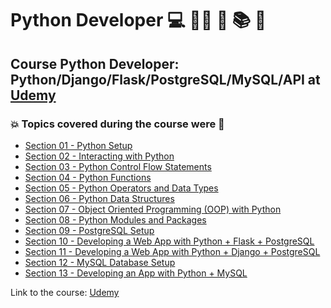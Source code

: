 # Python Developer 💻 🧑‍💻 :snake: :books: :game_die:
## Course Python Developer: Python/Django/Flask/PostgreSQL/MySQL/API at [Udemy](https://www.udemy.com/course/python-developer-pythondjangoflaskpostgresqlmysqlapi/)
### :boom: Topics covered during the course were :rocket:
- [Section 01 - Python Setup](https://github.com/romulovieira777/Python_Developer/tree/main/Section%2001%20-%20Python%20Setup)
- [Section 02 - Interacting with Python](https://github.com/romulovieira777/Python_Developer/tree/main/Section%2002%20-%20Interacting%20with%20Python)
- [Section 03 - Python Control Flow Statements](https://github.com/romulovieira777/Python_Developer/tree/main/Section%2003%20-%20Python%20Control%20Flow%20Statements)
- [Section 04 - Python Functions](https://github.com/romulovieira777/Python_Developer/tree/main/Section%2004%20-%20Python%20Functions)
- [Section 05 - Python Operators and Data Types](https://github.com/romulovieira777/Python_Developer/tree/main/Section%2005%20-%20Python%20Operators%20and%20Data%20Types)
- [Section 06 - Python Data Structures](https://github.com/romulovieira777/Python_Developer/tree/main/Section%2006%20-%20Python%20Data%20Structures)
- [Section 07 - Object Oriented Programming (OOP) with Python](https://github.com/romulovieira777/Python_Developer/tree/main/Section%2007%20-%20Object%20Oriented%20Programming%20(OOP)%20with%20Python)
- [Section 08 - Python Modules and Packages](https://github.com/romulovieira777/Python_Developer/tree/main/Section%2008%20-%20Python%20Modules%20and%20Packages)
- [Section 09 - PostgreSQL Setup](https://github.com/romulovieira777/Python_Developer/tree/main/Section%2009%20-%20PostgreSQL%20Setup)
- [Section 10 - Developing a Web App with Python + Flask + PostgreSQL](https://github.com/romulovieira777/Python_Developer/tree/main/Section_10_Developing_a_Web_App_with_Python_Flask_PostgreSQL)
- [Section 11 - Developing a Web App with Python + Django + PostgreSQL](https://github.com/romulovieira777/Python_Developer/tree/main/Section_11_Developing_a_Web_App_with_Python_Django_PostgreSQL/code)
- [Section 12 - MySQL Database Setup](https://github.com/romulovieira777/Python_Developer/tree/main/Section%2012%20-%20MySQL%20Database%20Setup)
- [Section 13 - Developing an App with Python + MySQL]()


Link to the course: [Udemy](https://www.udemy.com/course/python-developer-pythondjangoflaskpostgresqlmysqlapi/)

